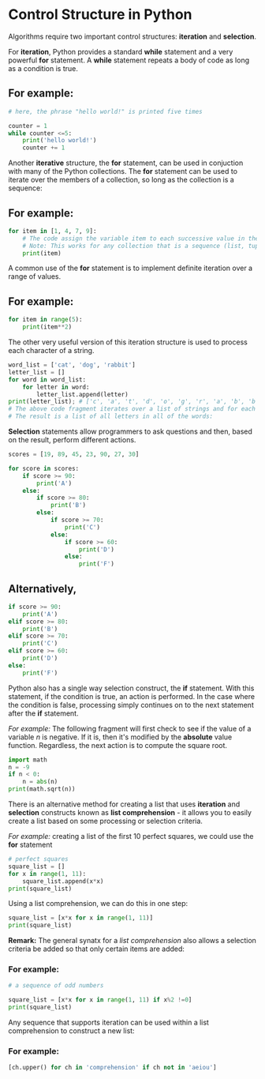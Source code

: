 # Control Structure in Python

Algorithms require two important control structures: __iteration__ and __selection__.

For __iteration__, Python provides a standard __while__ statement and a very powerful __for__ statement. 
A __while__ statement repeats a body of code as long as a condition is true.

## For example:
```py
# here, the phrase "hello world!" is printed five times

counter = 1
while counter <=5:
    print('hello world!')
    counter += 1
```

Another __iterative__ structure, the __for__ statement, can be used in conjuction with many of the Python collections. The __for__ statement can be used to iterate over the members of a collection, so long as the collection is a sequence:

## For example:
```py
for item in [1, 4, 7, 9]:
    # The code assign the variable item to each successive value in the list [1, 4, 7, 9]. The body of the iteration is then executed.
    # Note: This works for any collection that is a sequence (list, tuples, strings)
    print(item)
```

A common use of the __for__ statement is to implement definite iteration over a range of values.
## For example:
```py
for item in range(5):
    print(item**2)
```

The other very useful version of this iteration structure is used to process each character of a string.
```py
word_list = ['cat', 'dog', 'rabbit']
letter_list = []
for word in word_list:
    for letter in word:
        letter_list.append(letter)
print(letter_list); # ['c', 'a', 't', 'd', 'o', 'g', 'r', 'a', 'b', 'b', 'i', 't']
# The above code fragment iterates over a list of strings and for each string process each character by appending it to a list. 
# The result is a list of all letters in all of the words:  
```

__Selection__ statements allow programmers to ask questions and then, based on the result, perform different actions.
```py
scores = [19, 89, 45, 23, 90, 27, 30]

for score in scores:
    if score >= 90:
        print('A')
    else:
        if score >= 80:
            print('B')
        else:
            if score >= 70:
                print('C')
            else:
                if score >= 60:
                    print('D')
                else:
                    print('F')
```
## Alternatively,
```py
if score >= 90:
    print('A')
elif score >= 80:
    print('B')
elif score >= 70:
    print('C')
elif score >= 60:
    print('D')
else:
    print('F')
```

Python also has a single way selection construct, the __if__ statement. With this statement, if the condition is true, an action is performed. In the case where the condition is false, processing simply continues on to the next statement after the __if__ statement.

_For example:_ The following fragment will first check to see if the value of a variable _n_ is negative. If it is, then it's modified by the __absolute__ value function. Regardless, the next action is to compute the square root.

```py
import math
n = -9
if n < 0:
    n = abs(n)
print(math.sqrt(n))
```

There is an alternative method for creating a list that uses __iteration__ and __selection__ constructs known as __list comprehension__ - it allows you to easily create a list based on some processing or selection criteria.

_For example:_ creating a list of the first 10 perfect squares, we could use the __for__ statement

```py
# perfect squares
square_list = []
for x in range(1, 11):
    square_list.append(x*x)
print(square_list)
```

Using a list comprehension, we can do this in one step:
```py
square_list = [x*x for x in range(1, 11)]
print(square_list)
```

__Remark:__ The general synatx for a _list comprehension_ also allows a selection criteria be added so that only certain items are added:

### For example:
```py
# a sequence of odd numbers

square_list = [x*x for x in range(1, 11) if x%2 !=0]
print(square_list)
```

Any sequence that supports iteration can be used within a list comprehension to construct a new list:

### For example:
```py
[ch.upper() for ch in 'comprehension' if ch not in 'aeiou']
```